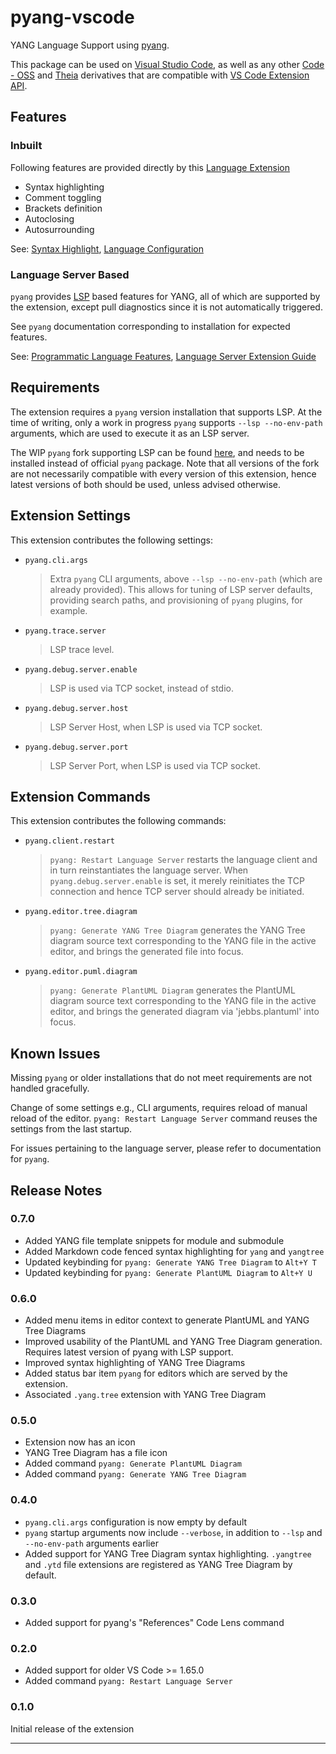 # pyang-vscode

YANG Language Support using [pyang][pyang].

This package can be used on [Visual Studio Code][vscode], as well as any other
[Code - OSS][codeoss] and [Theia][theia] derivatives that are compatible with
[VS Code Extension API][codeapi].

## Features

### Inbuilt

Following features are provided directly by this [Language Extension][codeapilsp]

* Syntax highlighting
* Comment toggling
* Brackets definition
* Autoclosing
* Autosurrounding

See: [Syntax Highlight][grammars], [Language Configuration][languages]

### Language Server Based

`pyang` provides [LSP][lsp] based features for YANG, all of which are supported
by the extension, except pull diagnostics since it is not automatically
triggered.

See `pyang` documentation corresponding to installation for expected features.

See: [Programmatic Language Features][programmatic],
     [Language Server Extension Guide][lseg]

## Requirements

The extension requires a `pyang` version installation that supports LSP. At the
time of writing, only a work in progress `pyang` supports `--lsp --no-env-path`
arguments, which are used to execute it as an LSP server.

The WIP `pyang` fork supporting LSP can be found [here][pyang-fork], and needs
to be installed instead of official `pyang` package. Note that all versions of
the fork are not necessarily compatible with every version of this extension,
hence latest versions of both should be used, unless advised otherwise.

[pyang-fork]: https://github.com/esmasth/pyang/tree/esmasth/lsp

## Extension Settings

This extension contributes the following settings:

* `pyang.cli.args`
  > Extra `pyang` CLI arguments, above `--lsp --no-env-path` (which are already
  provided). This allows for tuning of LSP server defaults, providing search
  paths, and provisioning of `pyang` plugins, for example.
* `pyang.trace.server`
  > LSP trace level.
* `pyang.debug.server.enable`
  > LSP is used via TCP socket, instead of stdio.
* `pyang.debug.server.host`
  > LSP Server Host, when LSP is used via TCP socket.
* `pyang.debug.server.port`
  > LSP Server Port, when LSP is used via TCP socket.

## Extension Commands

This extension contributes the following commands:

* `pyang.client.restart`
  > `pyang: Restart Language Server` restarts the language client and in turn
  reinstantiates the language server. When `pyang.debug.server.enable` is set,
  it merely reinitiates the TCP connection and hence TCP server should already
  be initiated.

* `pyang.editor.tree.diagram`
  > `pyang: Generate YANG Tree Diagram` generates the YANG Tree diagram source
  text corresponding to the YANG file in the active editor, and brings the
  generated file into focus.

* `pyang.editor.puml.diagram`
  > `pyang: Generate PlantUML Diagram` generates the PlantUML diagram source
  text corresponding to the YANG file in the active editor, and brings the
  generated diagram via 'jebbs.plantuml' into focus.

## Known Issues

Missing `pyang` or older installations that do not meet requirements are not
handled gracefully.

Change of some settings e.g., CLI arguments, requires reload of manual reload of
the editor. `pyang: Restart Language Server` command reuses the settings from
the last startup.

For issues pertaining to the language server, please refer to documentation for
`pyang`.

## Release Notes

### 0.7.0

* Added YANG file template snippets for module and submodule
* Added Markdown code fenced syntax highlighting for `yang` and `yangtree`
* Updated keybinding for `pyang: Generate YANG Tree Diagram` to `Alt+Y T`
* Updated keybinding for `pyang: Generate PlantUML Diagram` to `Alt+Y U`

### 0.6.0

* Added menu items in editor context to generate PlantUML and YANG Tree Diagrams
* Improved usability of the PlantUML and YANG Tree Diagram generation.
  Requires latest version of pyang with LSP support.
* Improved syntax highlighting of YANG Tree Diagrams
* Added status bar item `pyang` for editors which are served by the extension.
* Associated `.yang.tree` extension with YANG Tree Diagram

### 0.5.0

* Extension now has an icon
* YANG Tree Diagram has a file icon
* Added command `pyang: Generate PlantUML Diagram`
* Added command `pyang: Generate YANG Tree Diagram`

### 0.4.0

* `pyang.cli.args` configuration is now empty by default
* `pyang` startup arguments now include `--verbose`, in addition to `--lsp` and
  `--no-env-path` arguments earlier
* Added support for YANG Tree Diagram syntax highlighting. `.yangtree` and
  `.ytd` file extensions are registered as YANG Tree Diagram by default.

### 0.3.0

* Added support for pyang's "References" Code Lens command

### 0.2.0

* Added support for older VS Code >= 1.65.0
* Added command `pyang: Restart Language Server`

### 0.1.0

Initial release of the extension

---

[pyang]: https://github.com/mbj4668/pyang
[vscode]: https://code.visualstudio.com
[codeoss]: https://github.com/microsoft/vscode
[theia]: https://theia-ide.org
[codeapi]: https://code.visualstudio.com/api
[lsp]: https://microsoft.github.io/language-server-protocol/
[codeapilsp]: https://code.visualstudio.com/api/language-extensions/overview
[grammars]: https://code.visualstudio.com/api/language-extensions/syntax-highlight-guide
[languages]: https://code.visualstudio.com/api/language-extensions/language-configuration-guide
[programmatic]: https://code.visualstudio.com/api/language-extensions/programmatic-language-features
[lseg]: https://code.visualstudio.com/api/language-extensions/language-server-extension-guide
